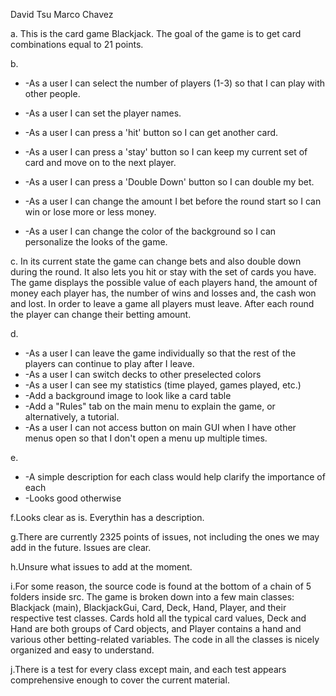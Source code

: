 David Tsu
Marco Chavez

a. This is the card game Blackjack. The goal of the game is to get card combinations equal to 21 points.

b. 

*    -As a user I can select the number of players (1-3) so that I can play with other people.

*    -As a user I can set the player names.
*    -As a user I can press a 'hit' button so I can get another card.
*    -As a user I can press a 'stay' button so I can keep my current set of card and move on to the next player.
*    -As a user I can press a 'Double Down' button so I can double my bet.
*    -As a user I can change the amount I bet before the round start so I can win or lose more or less money.
*    -As a user I can change the color of the background so I can personalize the looks of the game.

c. In its current state the game can change bets and also double down during the round. It also lets you hit or stay with the set of cards you have. The game displays the possible value of each players hand, the amount of money each player has, the number of wins and losses and, the cash won and lost. In order to leave a game all players must leave. After each round the player can change their betting amount.

d. 

*   -As a user I can leave the game individually so that the rest of the players can continue to play after I leave.
*   -As a user I can switch decks to other preselected colors
*   -As a user I can see my statistics (time played, games played, etc.)
*   -Add a background image to look like a card table
*   -Add a "Rules" tab on the main menu to explain the game, or alternatively, a tutorial.
*   -As a user I can not access button on main GUI when I have other menus open so that I don't open a menu up multiple times.

e.

*   -A simple description for each class would help clarify the importance of each
*   -Looks good otherwise

f.Looks clear as is. Everythin has a description.

g.There are currently 2325 points of issues, not including the ones we may add in the future. Issues are clear.

h.Unsure what issues to add at the moment.

i.For some reason, the source code is found at the bottom of a chain of 5 folders inside src. The game is broken down into a few main classes: Blackjack (main), BlackjackGui, Card, Deck, Hand, Player, and their respective test classes. Cards hold all the typical card values, Deck and Hand are both groups of Card objects, and Player contains a hand and various other betting-related variables. The code in all the classes is nicely organized and easy to understand.

j.There is a test for every class except main, and each test appears comprehensive enough to cover the current material.
